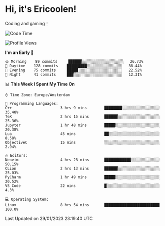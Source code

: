 # Hi, it's Ericoolen!
Coding and gaming！

<!--START_SECTION:waka-->
![Code Time](http://img.shields.io/badge/Code%20Time-652%20hrs%204%20mins-blue)

![Profile Views](http://img.shields.io/badge/Profile%20Views-5-blue)

**I'm an Early 🐤** 

```text
🌞 Morning    89 commits     ██████░░░░░░░░░░░░░░░░░░░   26.73% 
🌆 Daytime    128 commits    █████████░░░░░░░░░░░░░░░░   38.44% 
🌃 Evening    75 commits     █████░░░░░░░░░░░░░░░░░░░░   22.52% 
🌙 Night      41 commits     ███░░░░░░░░░░░░░░░░░░░░░░   12.31%

```


📊 **This Week I Spent My Time On** 

```text
⌚︎ Time Zone: Europe/Amsterdam

💬 Programming Languages: 
C++                      3 hrs 9 mins        ████████░░░░░░░░░░░░░░░░░   35.48% 
TeX                      2 hrs 15 mins       ██████░░░░░░░░░░░░░░░░░░░   25.36% 
Jupyter                  1 hr 48 mins        █████░░░░░░░░░░░░░░░░░░░░   20.38% 
Lua                      45 mins             ██░░░░░░░░░░░░░░░░░░░░░░░   8.58% 
ObjectiveC               15 mins             ░░░░░░░░░░░░░░░░░░░░░░░░░   2.94%

🔥 Editors: 
Neovim                   4 hrs 28 mins       ████████████░░░░░░░░░░░░░   50.15% 
CLion                    2 hrs 13 mins       ██████░░░░░░░░░░░░░░░░░░░   25.03% 
PyCharm                  1 hr 49 mins        █████░░░░░░░░░░░░░░░░░░░░   20.52% 
VS Code                  22 mins             █░░░░░░░░░░░░░░░░░░░░░░░░   4.3%

💻 Operating System: 
Linux                    8 hrs 54 mins       █████████████████████████   100.0%

```


 Last Updated on 29/01/2023 23:19:40 UTC
<!--END_SECTION:waka-->

